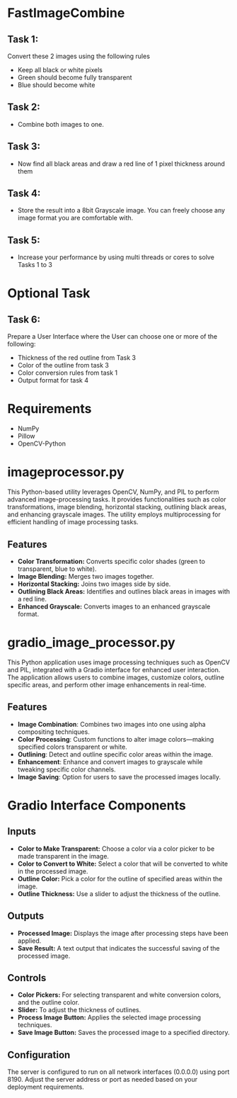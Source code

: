 # FastImageCombine

## **Task 1:**
Convert these 2 images using the following rules
- Keep all black or white pixels
- Green should become fully transparent
- Blue should become white

## **Task 2:**
- Combine both images to one.

## **Task 3:**
- Now find all black areas and draw a red line of 1 pixel thickness around them

## **Task 4:**
- Store the result into a 8bit Grayscale image. You can freely choose any image format you are
comfortable with.

## **Task 5:**
- Increase your performance by using multi threads or cores to solve Tasks 1 to 3

# **Optional Task**
## **Task 6:**
Prepare a User Interface where the User can choose one or more of the following:
-  Thickness of the red outline from Task 3
-  Color of the outline from task 3
-  Color conversion rules from task 1
-  Output format for task 4

# Requirements
- NumPy
- Pillow
- OpenCV-Python


# imageprocessor.py

This Python-based utility leverages OpenCV, NumPy, and PIL to perform advanced image-processing tasks. It provides functionalities such as color transformations, image blending, horizontal stacking, outlining black areas, and enhancing grayscale images. The utility employs multiprocessing for efficient handling of image processing tasks.

## Features

- **Color Transformation:** Converts specific color shades (green to transparent, blue to white).
- **Image Blending:** Merges two images together.
- **Horizontal Stacking:** Joins two images side by side.
- **Outlining Black Areas:** Identifies and outlines black areas in images with a red line.
- **Enhanced Grayscale:** Converts images to an enhanced grayscale format.


# gradio_image_processor.py
This Python application uses image processing techniques such as OpenCV and PIL, integrated with a Gradio interface for enhanced user interaction. The application allows users to combine images, customize colors, outline specific areas, and perform other image enhancements in real-time.

## Features

- **Image Combination**: Combines two images into one using alpha compositing techniques.
- **Color Processing**: Custom functions to alter image colors—making specified colors transparent or white.
- **Outlining**: Detect and outline specific color areas within the image.
- **Enhancement**: Enhance and convert images to grayscale while tweaking specific color channels.
- **Image Saving**: Option for users to save the processed images locally.


# Gradio Interface Components

## Inputs
- **Color to Make Transparent:** Choose a color via a color picker to be made transparent in the image.
- **Color to Convert to White:** Select a color that will be converted to white in the processed image.
- **Outline Color:** Pick a color for the outline of specified areas within the image.
- **Outline Thickness:** Use a slider to adjust the thickness of the outline.

## Outputs
- **Processed Image:** Displays the image after processing steps have been applied.
- **Save Result:** A text output that indicates the successful saving of the processed image.

## Controls
- **Color Pickers:** For selecting transparent and white conversion colors, and the outline color.
- **Slider:** To adjust the thickness of outlines.
- **Process Image Button:** Applies the selected image processing techniques.
- **Save Image Button:** Saves the processed image to a specified directory.

## Configuration
The server is configured to run on all network interfaces (0.0.0.0) using port 8190. Adjust the server address or port as needed based on your deployment requirements.
